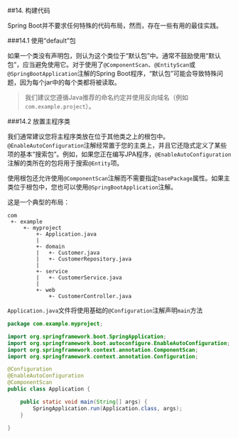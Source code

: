 ##14. 构建代码

Spring Boot并不要求任何特殊的代码布局，然而，存在一些有用的最佳实践。

###14.1 使用“default”包

如果一个类没有声明包，则认为这个类位于“默认包”中。通常不鼓励使用“默认包”，应当避免使用它。对于使用了`@ComponentScan`、`@EntityScan`或`@SpringBootApplication`注解的Spring Boot程序，“默认包”可能会导致特殊问题，因为每个jar中的每个类都将被读取。

>我们建议您遵循Java推荐的命名约定并使用反向域名（例如`com.example.project`）。

###14.2 放置主程序类

我们通常建议您将主程序类放在位于其他类之上的根包中。`@EnableAutoConfiguration`注解经常置于您的主类上，并且它还隐式定义了某些项的基本“搜索包”。例如，如果您正在编写JPA程序，`@EnableAutoConfiguration`注解的类所在的包将用于搜索`@Entity`项。

使用根包还允许使用`@ComponentScan`注解而不需要指定`basePackage`属性。如果主类位于根包中，您也可以使用`@SpringBootApplication`注解。

这是一个典型的布局：

```
com
 +- example
     +- myproject
         +- Application.java
         |
         +- domain
         |   +- Customer.java
         |   +- CustomerRepository.java
         |
         +- service
         |   +- CustomerService.java
         |
         +- web
             +- CustomerController.java
```

`Application.java`文件将使用基础的`@Configuration`注解声明`main`方法

```java
package com.example.myproject;

import org.springframework.boot.SpringApplication;
import org.springframework.boot.autoconfigure.EnableAutoConfiguration;
import org.springframework.context.annotation.ComponentScan;
import org.springframework.context.annotation.Configuration;

@Configuration
@EnableAutoConfiguration
@ComponentScan
public class Application {

    public static void main(String[] args) {
        SpringApplication.run(Application.class, args);
    }

}
```

